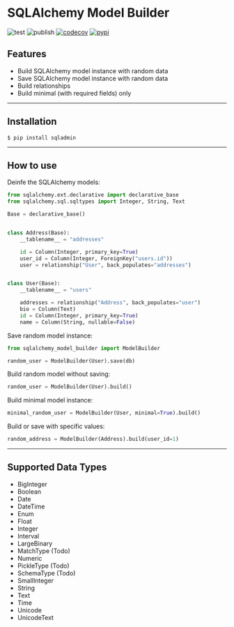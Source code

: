 # SQLAlchemy Model Builder
![test](https://github.com/aminalaee/sqlalchemy-model-builder/actions/workflows/test.yml/badge.svg) ![publish](https://github.com/aminalaee/sqlalchemy-model-builder/actions/workflows/publish.yml/badge.svg) [![codecov](https://codecov.io/gh/aminalaee/sqlalchemy-model-builder/branch/main/graph/badge.svg?token=QOLK6R9M52)](https://codecov.io/gh/aminalaee/sqlalchemy-model-builder) 
[![pypi](https://img.shields.io/pypi/v/sqlalchemy-model-builder?color=%2334D058&label=pypi)](https://pypi.org/project/sqlalchemy-model-builder/)

## Features
- Build SQLAlchemy model instance with random data
- Save SQLAlchemy model instance with random data
- Build relationships
- Build minimal (with required fields) only

---

## Installation

```shell
$ pip install sqladmin
```

---

## How to use
Deinfe the SQLAlchemy models:

```python
from sqlalchemy.ext.declarative import declarative_base
from sqlalchemy.sql.sqltypes import Integer, String, Text

Base = declarative_base()


class Address(Base):
    __tablename__ = "addresses"

    id = Column(Integer, primary_key=True)
    user_id = Column(Integer, ForeignKey("users.id"))
    user = relationship("User", back_populates="addresses")


class User(Base):
    __tablename__ = "users"

    addresses = relationship("Address", back_populates="user")
    bio = Column(Text)
    id = Column(Integer, primary_key=True)
    name = Column(String, nullable=False)

```

Save random model instance:

```python
from sqlalchemy_model_builder import ModelBuilder

random_user = ModelBuilder(User).save(db)
```

Build random model without saving:

```python
random_user = ModelBuilder(User).build()
```

Build minimal model instance:

```python
minimal_random_user = ModelBuilder(User, minimal=True).build()
```

Build or save with specific values:

```python
random_address = ModelBuilder(Address).build(user_id=1)
```

---

## Supported Data Types
- BigInteger
- Boolean
- Date
- DateTime
- Enum
- Float
- Integer
- Interval
- LargeBinary
- MatchType (Todo)
- Numeric
- PickleType (Todo)
- SchemaType (Todo)
- SmallInteger
- String
- Text
- Time
- Unicode
- UnicodeText
